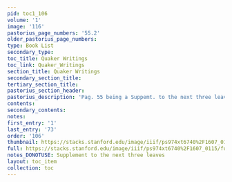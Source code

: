 ```yaml
---
pid: toc1_106
volume: '1'
image: '116'
pastorius_page_numbers: '55.2'
older_pastorius_page_numbers: 
type: Book List
secondary_type: 
toc_title: Quaker Writings
toc_link: Quaker_Writings
section_title: Quaker Writings
secondary_section_title: 
tertiary_section_title: 
pastorius_section_header: 
pastorius_description: 'Pag. 55 being a Suppemt. to the next three leaves. '
contents: 
secondary_contents: 
notes: 
first_entry: '1'
last_entry: '73'
order: '106'
thumbnail: https://stacks.stanford.edu/image/iiif/ps974xt6740%2F1607_0115/full/100,/0/default.jpg
full: https://stacks.stanford.edu/image/iiif/ps974xt6740%2F1607_0115/full/full/0/default.jpg
notes_DONOTUSE: Supplement to the next three leaves
layout: toc_item
collection: toc
---
```


